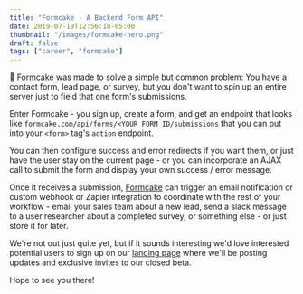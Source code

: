 ```yaml
---
title: "Formcake - A Backend Form API"
date: 2019-07-19T12:56:18-05:00
thumbnail: "/images/formcake-hero.png"
draft: false
tags: ["career", "formcake"]
---
```


🍰 [Formcake](https://formcake.com) was made to solve a simple but common problem: You have a contact form, lead page, or survey, but you don't want to spin up an entire server just to field that one form's submissions.

Enter Formcake - you sign up, create a form, and get an endpoint that looks like `formcake.com/api/forms/<YOUR_FORM_ID/submissions` that you can put into your `<form>` tag's `action` endpoint.

You can then configure success and error redirects if you want them, or just have the user stay on the current page - or you can incorporate an AJAX call to submit the form and display your own success / error message.

Once it receives a submission, [Formcake](https://formcake.com) can trigger an email notification or custom webhook or Zapier integration to coordinate with the rest of your workflow - email your sales team about a new lead, send a slack message to a user researcher about a completed survey, or something else - or just store it for later.

We're not out just quite yet, but if it sounds interesting we'd love interested potential users to sign up on our [landing page](https://formcake.com) where we'll be posting updates and exclusive invites to our closed beta.

Hope to see you there!